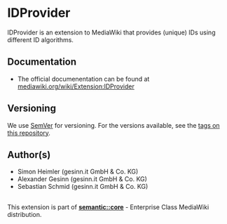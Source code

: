 # IDProvider
IDProvider is an extension to MediaWiki that provides (unique) IDs using different ID algorithms.

## Documentation
* The official documenentation can be found at [mediawiki.org/wiki/Extension:IDProvider](https://www.mediawiki.org/wiki/Extension:IDProvider)

## Versioning
We use [SemVer](http://semver.org/) for versioning. For the versions available, see the [tags on this repository](https://github.com/gesinn-it/IDProvider/tags). 

## Author(s)
* Simon Heimler (gesinn.it GmbH & Co. KG)
* Alexander Gesinn (gesinn.it GmbH & Co. KG)
* Sebastian Schmid (gesinn.it GmbH & Co. KG)

##
This extension is part of [**semantic::core**](https://semantic.wiki/core) - Enterprise Class MediaWiki distribution.
